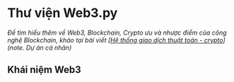 # Thư viện Web3.py

*Đề tìm hiểu thêm về Web3, Blockchain, Crypto ưu và nhược điểm của công nghệ Blockchain, khảo tại bài viết [[Hệ thống giao dịch thuật toán - crypto](assets/posts/project/algorithmic-trading.md)](note. Dự án cá nhân)*

## Khái niệm Web3